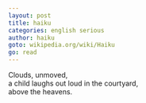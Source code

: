 ```yaml
---
layout: post
title: haiku
categories: english serious
author: haiku
goto: wikipedia.org/wiki/Haiku
go: read
---
```

Clouds, unmoved,  
a child laughs out loud in the courtyard,  
above the heavens.
